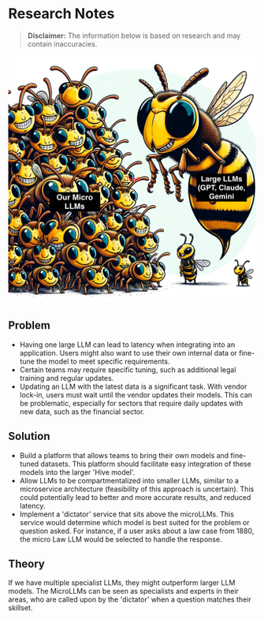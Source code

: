 # Research Notes

> **Disclaimer:** The information below is based on research and may contain inaccuracies.

![Bee Image](./img/bee.png)

## Problem

- Having one large LLM can lead to latency when integrating into an application. Users might also want to use their own internal data or fine-tune the model to meet specific requirements.
- Certain teams may require specific tuning, such as additional legal training and regular updates.
- Updating an LLM with the latest data is a significant task. With vendor lock-in, users must wait until the vendor updates their models. This can be problematic, especially for sectors that require daily updates with new data, such as the financial sector.

## Solution

- Build a platform that allows teams to bring their own models and fine-tuned datasets. This platform should facilitate easy integration of these models into the larger 'Hive model'.
- Allow LLMs to be compartmentalized into smaller LLMs, similar to a microservice architecture (feasibility of this approach is uncertain). This could potentially lead to better and more accurate results, and reduced latency.
- Implement a 'dictator' service that sits above the microLLMs. This service would determine which model is best suited for the problem or question asked. For instance, if a user asks about a law case from 1880, the micro Law LLM would be selected to handle the response.

## Theory

If we have multiple specialist LLMs, they might outperform larger LLM models. The MicroLLMs can be seen as specialists and experts in their areas, who are called upon by the 'dictator' when a question matches their skillset.